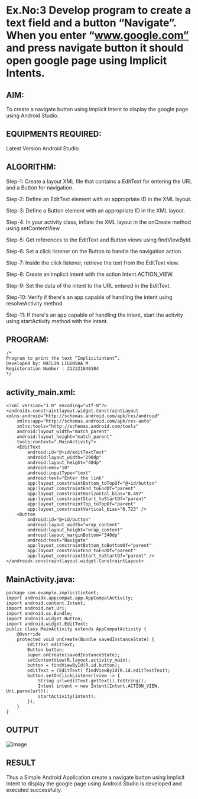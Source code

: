 # Ex.No:3 Develop program to create a text field and a button “Navigate”. When you enter “www.google.com” and press navigate button it should open google page using Implicit Intents.


## AIM:

To create a navigate button using Implicit Intent to display the google page using Android Studio.

## EQUIPMENTS REQUIRED:

Latest Version Android Studio

## ALGORITHM:
Step-1: Create a layout XML file that contains a EditText for entering the URL and a Button for navigation.

Step-2: Define an EditText element with an appropriate ID in the XML layout.

Step-3: Define a Button element with an appropriate ID in the XML layout.

Step-4: In your activity class, inflate the XML layout in the onCreate method using setContentView.

Step-5: Get references to the EditText and Button views using findViewById.

Step-6: Set a click listener on the Button to handle the navigation action.

Step-7: Inside the click listener, retrieve the text from the EditText view.

Step-8: Create an implicit intent with the action Intent.ACTION_VIEW.

Step-9: Set the data of the intent to the URL entered in the EditText.

Step-10: Verify if there's an app capable of handling the intent using resolveActivity method.

Step-11: If there's an app capable of handling the intent, start the activity using startActivity method with the intent.
## PROGRAM:
```
/*
Program to print the text “Implicitintent”.
Developed by: MATLIN LIGINSHA M
Registeration Number : 212221040104
*/
```
## activity_main.xml:
```
<?xml version="1.0" encoding="utf-8"?>
<androidx.constraintlayout.widget.ConstraintLayout xmlns:android="http://schemas.android.com/apk/res/android"
    xmlns:app="http://schemas.android.com/apk/res-auto"
    xmlns:tools="http://schemas.android.com/tools"
    android:layout_width="match_parent"
    android:layout_height="match_parent"
    tools:context=".MainActivity">
    <EditText
        android:id="@+id/editTextText"
        android:layout_width="290dp"
        android:layout_height="48dp"
        android:ems="10"
        android:inputType="text"
        android:text="Enter the link"
        app:layout_constraintBottom_toTopOf="@+id/button"
        app:layout_constraintEnd_toEndOf="parent"
        app:layout_constraintHorizontal_bias="0.497"
        app:layout_constraintStart_toStartOf="parent"
        app:layout_constraintTop_toTopOf="parent"
        app:layout_constraintVertical_bias="0.723" />
    <Button
        android:id="@+id/button"
        android:layout_width="wrap_content"
        android:layout_height="wrap_content"
        android:layout_marginBottom="340dp"
        android:text="Navigate"
        app:layout_constraintBottom_toBottomOf="parent"
        app:layout_constraintEnd_toEndOf="parent"
        app:layout_constraintStart_toStartOf="parent" />
</androidx.constraintlayout.widget.ConstraintLayout>
```
## MainActivity.java:
```
package com.example.implicitintent;
import androidx.appcompat.app.AppCompatActivity;
import android.content.Intent;
import android.net.Uri;
import android.os.Bundle;
import android.widget.Button;
import android.widget.EditText;
public class MainActivity extends AppCompatActivity {
    @Override
    protected void onCreate(Bundle savedInstanceState) {
        EditText editText;
        Button button;
        super.onCreate(savedInstanceState);
        setContentView(R.layout.activity_main);
        button = findViewById(R.id.button);
        editText = (EditText) findViewById(R.id.editTextText);
        button.setOnClickListener(view -> {
            String url=editText.getText().toString();
            Intent intent = new Intent(Intent.ACTION_VIEW, Uri.parse(url));
            startActivity(intent);
        });
    }
}
```
## OUTPUT
![image](https://github.com/MatlinLiginsha/Mobile-Application-Development/assets/143495913/036d8a23-dedf-4be6-aefb-339cb59ff746)
## RESULT
Thus a Simple Android Application create a navigate button using Implicit Intent to display the google page using Android Studio is developed and executed successfully.


